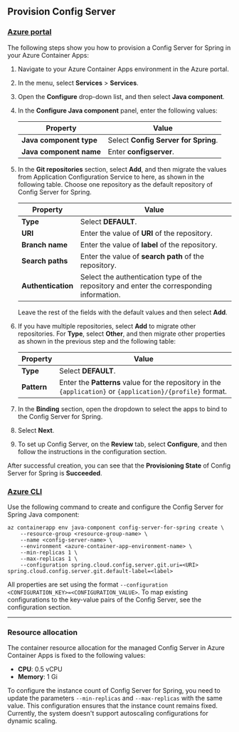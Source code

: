 ## Provision Config Server

### [Azure portal](#tab/Azure-portal)

The following steps show you how to provision a Config Server for Spring in your Azure Container Apps:

1. Navigate to your Azure Container Apps environment in the Azure portal.

1. In the menu, select **Services** > **Services**.

1. Open the **Configure** drop-down list, and then select **Java component**.

1. In the **Configure Java component** panel, enter the following values:

   | Property                | Value                                |
   |-------------------------|--------------------------------------|
   | **Java component type** | Select **Config Server for Spring**. |
   | **Java component name** | Enter **configserver**.              |

1. In the **Git repositories** section, select **Add**, and then migrate the values from Application Configuration Service to here, as shown in the following table. Choose one repository as the default repository of Config Server for Spring.

   | Property           | Value                                                                                     |
   |--------------------|-------------------------------------------------------------------------------------------|
   | **Type**           | Select **DEFAULT**.                                                                       |
   | **URI**            | Enter the value of **URI** of the repository.                                             |
   | **Branch name**    | Enter the value of **label** of the repository.                                           |
   | **Search paths**   | Enter the value of **search path** of the repository.                                     |
   | **Authentication** | Select the authentication type of the repository and enter the corresponding information. |

   Leave the rest of the fields with the default values and then select **Add**.

1. If you have multiple repositories, select **Add** to migrate other repositories. For **Type**, select **Other**, and then migrate other properties as shown in the previous step and the following table:

   | Property    | Value                                                                                                       |
   |-------------|-------------------------------------------------------------------------------------------------------------|
   | **Type**    | Select **DEFAULT**.                                                                                         |
   | **Pattern** | Enter the **Patterns** value for the repository in the `{application}` or `{application}/{profile}` format. |

1. In the **Binding** section, open the dropdown to select the apps to bind to the Config Server for Spring.

1. Select **Next**.

1. To set up Config Server, on the **Review** tab, select **Configure**, and then follow the instructions in the configuration section.

After successful creation, you can see that the **Provisioning State** of Config Server for Spring is **Succeeded**.

### [Azure CLI](#tab/Azure-CLI)

Use the following command to create and configure the Config Server for Spring Java component:

```azurecli
az containerapp env java-component config-server-for-spring create \
    --resource-group <resource-group-name> \
    --name <config-server-name> \
    --environment <azure-container-app-environment-name> \
    --min-replicas 1 \
    --max-replicas 1 \
    --configuration spring.cloud.config.server.git.uri=<URI> spring.cloud.config.server.git.default-label=<label>
```

All properties are set using the format `--configuration <CONFIGURATION_KEY>=<CONFIGURATION_VALUE>`. To map existing configurations to the key-value pairs of the Config Server, see the configuration section.

---

### Resource allocation

The container resource allocation for the managed Config Server in Azure Container Apps is fixed to the following values:

- **CPU**: 0.5 vCPU
- **Memory**: 1 Gi

To configure the instance count of Config Server for Spring, you need to update the parameters `--min-replicas` and `--max-replicas` with the same value. This configuration ensures that the instance count remains fixed. Currently, the system doesn't support autoscaling configurations for dynamic scaling.
